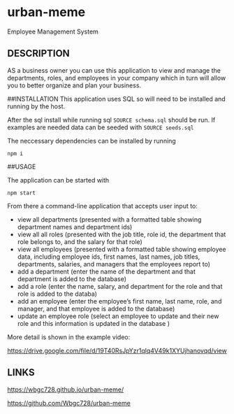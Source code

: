 # urban-meme
Employee Management System

## DESCRIPTION
AS a business owner you can use this application to view and manage the departments, roles, and employees in your company which in turn will allow you to better organize and plan your business.

##INSTALLATION
This application uses SQL so will need to be installed and running by the host.

After the sql install while running sql ```SOURCE schema.sql``` should be run. If examples are needed data can be seeded with ```SOURCE seeds.sql```

The neccessary dependencies can be installed by running 

```
npm i

```

##USAGE

The application can be started with

```
npm start

```
From there a command-line application that accepts user input to:
- view all departments (presented with a formatted table showing department names and department ids)
- view all all roles (presented with the job title, role id, the department that role belongs to, and the salary for that role)
- view all employees (presented with a formatted table showing employee data, including employee ids, first names, last names, job titles, departments, salaries, and managers that the employees report to)
- add a department (enter the name of the department and that department is added to the database)
- add a role (enter the name, salary, and department for the role and that role is added to the databa)
- add an employee (enter the employee’s first name, last name, role, and manager, and that employee is added to the database)
- update an employee role (select an employee to update and their new role and this information is updated in the database )

More detail is shown in the example video:

https://drive.google.com/file/d/19T40RsJpYzr1qlq4V49k1XYUjhanovqd/view



## LINKS

https://wbgc728.github.io/urban-meme/

https://github.com/Wbgc728/urban-meme
